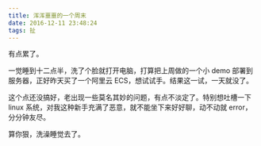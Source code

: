 ```yaml
---
title: 浑浑噩噩的一个周末
date: 2016-12-11 23:48:24
tags: 扯
---
```


有点累了。

一觉睡到十二点半，洗了个脸就打开电脑，打算把上周做的一个小 demo 部署到服务器，正好昨天买了一个阿里云 ECS，想试试手。结果这一试，一天就没了。

这个点还没搞好，老出现一些莫名其妙的问题，有点不淡定了。特别想吐槽一下 linux 系统，对我这种新手充满了恶意，就不能坐下来好好聊，动不动就 error，分分钟友尽。

算你狠，洗澡睡觉去了。